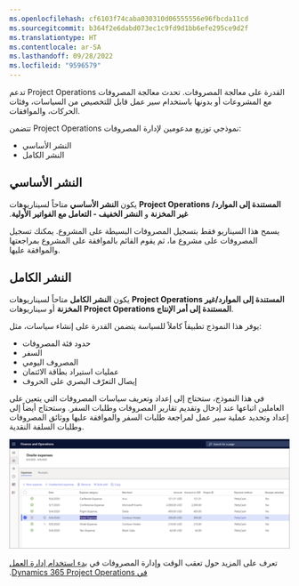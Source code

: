 ```yaml
---
ms.openlocfilehash: cf6103f74caba030310d06555556e96fbcda11cd
ms.sourcegitcommit: b364f2e6dabd073ec1c9fd9d1bb6efe295ce9d2f
ms.translationtype: HT
ms.contentlocale: ar-SA
ms.lasthandoff: 09/28/2022
ms.locfileid: "9596579"
---
```

تدعم Project Operations القدرة على معالجة المصروفات. تحدث معالجة المصروفات مع المشروعات أو بدونها باستخدام سير عمل قابل للتخصيص من السياسات، وفئات الحركات، والموافقات.

تتضمن Project Operations نموذجي توزيع مدعومين لإدارة المصروفات:

- النشر الأساسي
- النشر الكامل

## <a name="basic-deployment"></a>النشر الأساسي

يكون **النشر الأساسي** متاحاً لسيناريوهات **Project Operations المستندة إلى الموارد/غير المخزنة** و **‏‫النشر الخفيف - التعامل مع الفواتير الأولية**.

يسمح هذا السيناريو فقط بتسجيل المصروفات البسيطة على المشروع. يمكنك تسجيل المصروفات على مشروع ما، ثم يقوم القائم بالموافقة على المشروع بمراجعتها والموافقة عليها.

## <a name="full-deployment"></a>النشر الكامل 

يكون **النشر الكامل** متاحاً لسيناريوهات **Project Operations المستندة إلى الموارد/غير المخزنة** أو سيناريوهات **Project Operations المستندة إلى أمر الإنتاج**.

يوفر هذا النموذج تطبيقاً كاملاً للسياسة يتضمن القدرة على إنشاء سياسات، مثل:

- حدود فئة المصروفات
- السفر
- المصروف اليومي
- عمليات استيراد بطاقة الائتمان
- إيصال التعرّف البصري على الحروف

في هذا النموذج، ستحتاج إلى إعداد وتعريف سياسات المصروفات التي يتعين على العاملين اتباعها عند إدخال وتقديم تقارير المصروفات وطلبات السفر. وستحتاج أيضاً إلى إعداد وتحديد عملية سير عمل لمراجعة طلبات السفر والموافقة عليها ووثائق المصروفات وطلبات السلفة النقدية.

[![لقطة شاشة لصفحة مصروفات التمويل والعمليات في الموقع.](../media/onsite-expenses-ss.png)](../media/onsite-expenses-ss.png#lightbox)

تعرف على المزيد حول تعقب الوقت وإدارة المصروفات في [‏‫بدء استخدام إدارة العمل في Dynamics 365 Project Operations](/training/modules/get-started-project-work-management/?azure-portal=true).
